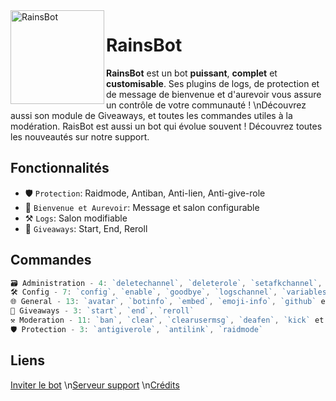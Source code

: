 <img width="150" height="150" align="left" alt="RainsBot" src="https://i.imgur.com/ZE3QXBIh.jpg">  

# RainsBot
**RainsBot** est un bot __puissant__, __complet__ et **customisable**. Ses plugins de logs, de protection et de message de bienvenue et d'aurevoir vous assure un contrôle de votre communauté ! \nDécouvrez aussi son module de Giveaways, et toutes les commandes utiles à la modération.
RaisBot est aussi un bot qui évolue souvent ! Découvrez toutes les nouveautés sur notre support.

## Fonctionnalités
* 🛡️ `Protection`: Raidmode, Antiban, Anti-lien, Anti-give-role
* 👋 `Bienvenue et Aurevoir`: Message et salon configurable
* ⚒️ `Logs`: Salon modifiable
* 🎉 `Giveaways`: Start, End, Reroll

## Commandes
```js
🗃️ Administration - 4: `deletechannel`, `deleterole`, `setafkchannel`, `slowmode`
🛠️ Config - 7: `config`, `enable`, `goodbye`, `logschannel`, `variables` et plus...
🌐 General - 13: `avatar`, `botinfo`, `embed`, `emoji-info`, `github` et plus...
🎉 Giveaways - 3: `start`, `end`, `reroll`
⚒️ Moderation - 11: `ban`, `clear`, `clearusermsg`, `deafen`, `kick` et plus...
🛡️ Protection - 3: `antigiverole`, `antilink`, `raidmode`
```

## Liens

[Inviter le bot](https://discord.com/oauth2/authorize?client_id=781911855299035217&scope=bot&permissions=2147483647)
\n[Serveur support](https://discord.gg/SSWQamBCFE)
\n[Crédits](https://github.com/Androz2091/)

